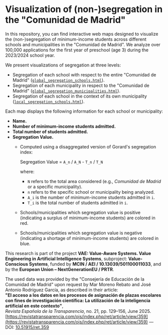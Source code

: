 # Visualization of (non-)segregation in the "Comunidad de Madrid"

In this repository, you can find interactive web maps designed to visualize the (non-)segregation of  minimum-income students across different schools and municipalities
in the "Comunidad de Madrid". We analyze over 100,000 applications for the first year of preschool (age 3) during the 2023/2024 school year.


We present visualizations of segregation at three levels:
- Segregation of each school with respect to the entire "Comunidad de Madrid" ([`global_segregation_schools.html`](global_segregation_schools.html)).
- Segregation of each municipality in respect to the "Comunidad de Madrid" ([`global_segregation_municipalities.html`](global_segregation_municipalities.html)).
- Segregation of each school in the context of its own municipality ([`local_segregation_schools.html`](local_segregation_schools.html)).

Each map displays the following information for each school or municipality:
- **Name.**
- **Number of minimum-income students admitted.**
- **Total number of students admitted.**
- **Segregation Value.**
  - Computed using a disaggregated version of Gorard's segregation index:
  
    Segregation Value = `A_n` / `A_N` - `T_n` / `T_N`
    
    where:
    - `N` refers to the total area considered (e.g., *Comunidad de Madrid* or a specific municipality).
    - `n` refers to the specific school or municipality being analyzed.
    - `A_i` is the number of minimum-income students admitted in `i`.
    - `T_i` is the total number of students admitted in `i`.
      
  - Schools/municipalities which segregation value is positive (indicating a surplus of minimum-income students) are colored in red.
  - Schools/municipalities which segregation value is negative (indicating a shortage of minimum-income students) are colored in blue.


This research is part of the project **VAE: Value-Aware Systems. Value Engineering in Artificial Intelligence Systems**, subproject: **Value-Conscious Systems**, funded by **MCIN / AEI / 10.13039/501100011033**, and by the **European Union – NextGenerationEU / PRTR**.

The used data was provided by the "Consejería de Educación de la Comunidad de Madrid" upon request by Mar Moreno Rebato and José Antonio Rodríguez García, as described in their article:  
**"El acceso a los datos en los procesos de asignación de plazas escolares con fines de investigación científica: La utilización de la inteligencia artificial en este contexto"**,  
*Revista Española de la Transparencia*, no. 21, pp. 129–156, June 2025.  
[https://revistatransparencia.com/ojs/index.php/ret/article/view/359](https://revistatransparencia.com/ojs/index.php/ret/article/view/359) — DOI: [10.51915/ret.359](https://doi.org/10.51915/ret.359)
